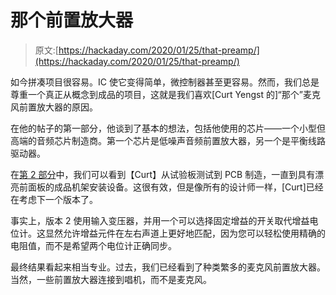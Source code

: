 # 那个前置放大器

> 原文:[https://hackaday.com/2020/01/25/that-preamp/](https://hackaday.com/2020/01/25/that-preamp/)

如今拼凑项目很容易。IC 使它变得简单，微控制器甚至更容易。然而，我们总是尊重一个真正从概念到成品的项目，这就是我们喜欢[Curt Yengst 的]“那个”麦克风前置放大器的原因。

在他的帖子的第一部分，他谈到了基本的想法，包括他使用的芯片——一个小型但高端的音频芯片制造商。第一个芯片是低噪声音频前置放大器，另一个是平衡线路驱动器。

在[第 2 部分](https://www.radioworld.com/tech-and-gear/products/solid-state-mic-preamp-pt-2)中，我们可以看到【Curt】从试验板测试到 PCB 制造，一直到具有漂亮前面板的成品机架安装设备。这很有效，但是像所有的设计师一样，[Curt]已经在考虑下一个版本了。

事实上，版本 2 使用输入变压器，并用一个可以选择固定增益的开关取代增益电位计。这显然允许增益元件在左右声道上更好地匹配，因为您可以轻松使用精确的电阻值，而不是希望两个电位计正确同步。

最终结果看起来相当专业。过去，我们已经看到了种类繁多的麦克风前置放大器。当然，一些前置放大器连接到唱机，而不是麦克风。